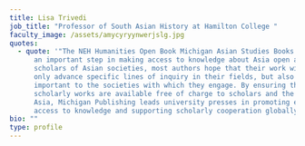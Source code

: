 ```yaml
---
title: Lisa Trivedi
job_title: "Professor of South Asian History at Hamilton College "
faculty_image: /assets/amycyryynwerjslg.jpg
quotes:
  - quote: '"The NEH Humanities Open Book Michigan Asian Studies Books Collection is
      an important step in making access to knowledge about Asia open access. As
      scholars of Asian societies, most authors hope that their work will not
      only advance specific lines of inquiry in their fields, but also be
      important to the societies with which they engage. By ensuring that these
      scholarly works are available free of charge to scholars and the public in
      Asia, Michigan Publishing leads university presses in promoting equity in
      access to knowledge and supporting scholarly cooperation globally."'
bio: ""
type: profile
---
```

